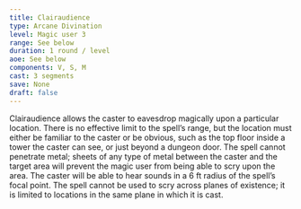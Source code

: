 ```yaml
---
title: Clairaudience
type: Arcane Divination
level: Magic user 3
range: See below
duration: 1 round / level
aoe: See below
components: V, S, M
cast: 3 segments
save: None
draft: false
---
```


Clairaudience allows the caster to eavesdrop magically upon a particular location. There is no effective limit to the spell’s range, but the location must either be familiar to the caster or be obvious, such as the top floor inside a tower the caster can see, or just beyond a dungeon door. The spell cannot penetrate metal; sheets of any type of metal between the caster and the target area will prevent the magic user from being able to scry upon the area. The caster will be able to hear sounds in a 6 ft radius of the spell’s focal point. The spell cannot be used to scry across planes of existence; it is limited to locations in the same plane in which it is cast.